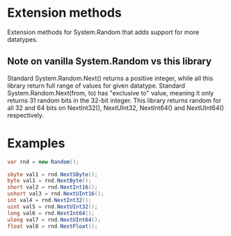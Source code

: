 # Extension methods
Extension methods for System.Random that adds support for more datatypes.

## Note on vanilla System.Random vs this library
Standard System.Random.Next() returns a positive integer, while all this library return full range of values for given datatype.
Standard System.Random.Next(from, to) has "exclusive to" value, meaning it only returns 31 random bits in the 32-bit integer. This library returns random for all 32 and 64 bits on NextInt32(), NextUInt32, NextInt64() and NextUInt64() respectively.

# Examples
```csharp
var rnd = new Random();

sbyte val1 = rnd.NextSByte();
byte val1 = rnd.NextByte();
short val2 = rnd.NextInt16();
ushort val3 = rnd.NextUInt16();
int val4 = rnd.NextInt32();
uint val5 = rnd.NextUInt32();
long val6 = rnd.NextInt64();
ulong val7 = rnd.NextUInt64();
float val8 = rnd.NextFloat();
```
